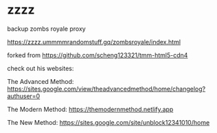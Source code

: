 # zzzz
backup zombs royale proxy

https://zzzz.ummmmrandomstuff.gq/zombsroyale/index.html



forked from https://github.com/scheng123321/tmm-html5-cdn4

check out his websites:

The Advanced Method: https://sites.google.com/view/theadvancedmethod/home/changelog?authuser=0

The Modern Method: https://themodernmethod.netlify.app

The New Method: https://sites.google.com/site/unblock12341010/home
